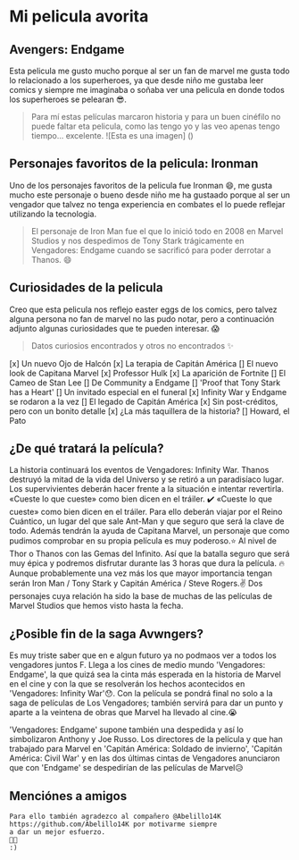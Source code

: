 # Mi pelicula avorita
## Avengers: Endgame
Esta pelicula me gusto mucho porque al ser un fan de marvel me gusta todo lo relacionado a los superheroes, ya que desde niño me gustaba leer comics y siempre me imaginaba o soñaba  ver una pelicula en donde todos los superheroes se pelearan :sunglasses:.  

>Para mí estas películas marcaron historia y para un buen cinéfilo no puede faltar eta pelicula, como las tengo yo y las veo apenas tengo tiempo... excelente. 
![Esta es una imagen] ()
## Personajes favoritos de la pelicula: Ironman
Uno de los personajes favoritos de la pelicula fue Ironman :smile:, me gusta mucho este personaje o bueno desde niño me ha gustaado porque al ser un vengador que talvez no tenga experiencia en combates el lo puede reflejar utilizando la tecnologia. 

>El personaje de Iron Man fue el que lo inició todo en 2008 en Marvel Studios y nos despedimos de Tony Stark trágicamente en Vengadores: Endgame cuando se sacrificó para poder derrotar a Thanos. :smile:

## Curiosidades de la pelicula
Creo que esta pelicula nos reflejo easter eggs de los comics, pero talvez alguna persona no fan de marvel no las pudo notar, pero a continuación adjunto algunas curiosidades que te pueden interesar. :scream:

>Datos curiosios encontrados y otros no encontrados  :sparkles:

[x]  Un nuevo Ojo de Halcón
[x]  La terapia de Capitán América
[] El nuevo look de Capitana Marvel
[x] Professor Hulk
[x] La aparición de Fortnite
[] El Cameo de Stan Lee
[] De Community a Endgame
[] 'Proof that Tony Stark has a Heart'
[] Un invitado especial en el funeral
[x] Infinity War y Endgame se rodaron a la vez
[] El legado de Capitán América
[x] Sin post-créditos, pero con un bonito detalle
[x] ¿La más taquillera de la historia?
[] Howard, el Pato
## ¿De qué tratará la película?
La historia continuará los eventos de Vengadores: Infinity War. Thanos destruyó la mitad de la vida del Universo y se retiró a un paradisíaco lugar. Los supervivientes deberán hacer frente a la situación e intentar revertirla. «Cueste lo que cueste» como bien dicen en el tráiler. 
    ✔️ «Cueste lo que cueste» como bien dicen en el tráiler.
Para ello deberán viajar por el Reino Cuántico, un lugar del que sale Ant-Man y que seguro que será la clave de todo. Además tendrán la ayuda de Capitana Marvel, un personaje que como pudimos comprobar en su propia película es muy poderoso.:star: Al nivel de Thor o Thanos con las Gemas del Infinito. Así que la batalla seguro que será muy épica y podremos disfrutar durante las 3 horas que dura la película.  :fire: Aunque probablemente una vez más los que mayor importancia tengan serán Iron Man / Tony Stark y Capitán América / Steve Rogers.:v: Dos personajes cuya relación ha sido la base de muchas de las películas de Marvel Studios que hemos visto hasta la fecha.

## ¿Posible fin de la saga Avwngers?
Es muy triste saber que en e algun futuro ya no podmaos ver a todos los vengadores juntos F.
Llega a los cines de medio mundo 'Vengadores: Endgame', la que quizá sea la cinta más esperada en la historia de Marvel en el cine y con la que se resolverán los hechos acontecidos en 'Vengadores: Infinity War':hushed:. Con la película se pondrá final no solo a la saga de películas de Los Vengadores; también servirá para dar un punto y aparte a la veintena de obras que Marvel ha llevado al cine.:sob:

'Vengadores: Endgame' supone también una despedida y así lo simbolizaron Anthony y Joe Russo. Los directores de la película y que han trabajado para Marvel en 'Capitán América: Soldado de invierno', 'Capitán América: Civil War' y en las dos últimas cintas de Vengadores anunciaron que con 'Endgame' se despedirían de las películas de Marvel:disappointed_relieved:
## Menciónes a amigos 
    Para ello también agradezco al compañero @Abelillo14K https://github.com/Abelillo14K por motivarme siempre
    a dar un mejor esfuerzo.
    👩‍💻
    :)